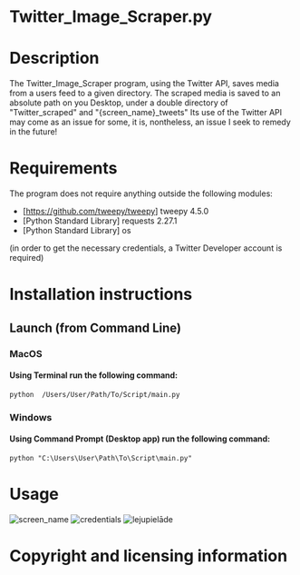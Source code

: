 # Twitter_Image_Scraper.py

# Description
The Twitter_Image_Scraper program, using the Twitter API, saves media from a users feed to a given directory.
The scraped media is saved to an absolute path on you Desktop, under a double directory of "Twitter_scraped" and "{screen_name}_tweets" 
Its use of the Twitter API may come as an issue for some, it is, nontheless, an issue I seek to remedy in the future!

# Requirements
The program does not require anything outside the following modules:
- [https://github.com/tweepy/tweepy] tweepy 4.5.0
- [Python Standard Library] requests 2.27.1
- [Python Standard Library] os

(in order to get the necessary credentials, a Twitter Developer account is required)

# Installation instructions

## Launch (from Command Line)

### MacOS
#### Using Terminal run the following command:
```
python  /Users/User/Path/To/Script/main.py
```
### Windows
#### Using Command Prompt (Desktop app) run the following command:
```
python "C:\Users\User\Path\To\Script\main.py"
```

# Usage
![screen_name](https://user-images.githubusercontent.com/93286889/151712729-0f752700-bdb1-4654-9b4c-ad4135102ca3.PNG)
![credentials](https://user-images.githubusercontent.com/93286889/151712720-2c4bd827-5f45-4ec5-a618-94279b1e1cd6.PNG)
![lejupielāde](https://user-images.githubusercontent.com/93286889/151712657-174ff1e4-a356-444a-9ddf-789e1142d5c5.png)

# Copyright and licensing information

